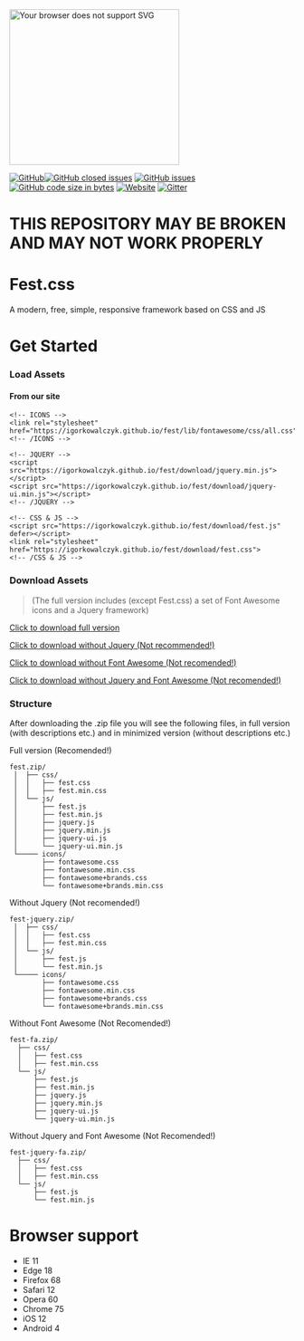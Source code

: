 <a href="https://igorkowalczyk.github.io/fest">
<img src="https://igorkowalczyk.github.io/fest/lib/pics/logo-readme.svg" alt="Your browser does not support SVG" width="300" height="275"></a>

<a href="https://github.com/igorkowalczyk/fest/blob/master/license.txt"><img alt="GitHub" src="https://img.shields.io/github/license/igorkowalczyk/fest?style=flat-square"></a><a href="https://github.com/igorkowalczyk/fest/issues"><img alt="GitHub closed issues" src="https://img.shields.io/github/issues-closed/igorkowalczyk/fest?color=green&style=flat-square"></a> <a href="https://github.com/igorkowalczyk/fest/issues"><img alt="GitHub issues" src="https://img.shields.io/github/issues/igorkowalczyk/fest?color=green&style=flat-square"></a> <a href="https://github.com/igorkowalczyk/fest"><img alt="GitHub code size in bytes" src="https://img.shields.io/github/languages/code-size/igorkowalczyk/fest?color=green&style=flat-square"></a> <a href="https://igorkowalczyk.github.io/fest"><img alt="Website" src="https://img.shields.io/website/https/aurolia-css.github.io?down_color=red&down_message=offline&style=flat-square&up_color=green&up_message=online"></a> <a href="https://gitter.im/Aurolia-css/community"><img alt="Gitter" src="https://img.shields.io/gitter/room/aurolia-css/community?color=green&style=flat-square"></a>

# THIS REPOSITORY MAY BE BROKEN AND MAY NOT WORK PROPERLY

# Fest.css
A modern, free, simple, responsive framework based on CSS and JS

# Get Started

### Load Assets

#### From our site

```text
<!-- ICONS -->
<link rel="stylesheet" href="https://igorkowalczyk.github.io/fest/lib/fontawesome/css/all.css">`
<!-- /ICONS -->

<!-- JQUERY -->
<script src="https://igorkowalczyk.github.io/fest/download/jquery.min.js"></script>
<script src="https://igorkowalczyk.github.io/fest/download/jquery-ui.min.js"></script>
<!-- /JQUERY -->

<!-- CSS & JS -->
<script src="https://igorkowalczyk.github.io/fest/download/fest.js" defer></script>
<link rel="stylesheet" href="https://igorkowalczyk.github.io/fest/download/fest.css">
<!-- /CSS & JS -->
```

### Download Assets

> (The full version includes (except Fest.css) a set of Font Awesome icons and a Jquery framework)

[Click to download full version](https://igorkowalczyk.github.io/fest/download/fest.zip)

[Click to download without Jquery (Not recommended!)](https://igorkowalczyk.github.io/fest/download/fest-jquery.zip)

[Click to download without Font Awesome (Not recomended!)](https://igorkowalczyk.github.io/fest/download/fest-fa.zip)

[Click to download without Jquery and Font Awesome (Not recomended!)](https://igorkowalczyk.github.io/fest/download/fest-jquery-fa.zip)

### Structure

After downloading the .zip file you will see the following files, in full version (with descriptions etc.) and in minimized version (without descriptions etc.)

Full version (Recomended!)
```text
fest.zip/
 │  ├── css/
 │  │   ├── fest.css
 │  │   ├── fest.min.css
 │  └── js/
 │      ├── fest.js
 │      ├── fest.min.js
 │      ├── jquery.js
 │      ├── jquery.min.js
 │      ├── jquery-ui.js
 │      └── jquery-ui.min.js
 └───── icons/
        ├── fontawesome.css
        ├── fontawesome.min.css
        ├── fontawesome+brands.css
        └── fontawesome+brands.min.css
```

Without Jquery (Not recomended!)
```text
fest-jquery.zip/
 │  ├── css/
 │  │   ├── fest.css
 │  │   ├── fest.min.css
 │  └── js/
 │      ├── fest.js
 │      └── fest.min.js
 └───── icons/
        ├── fontawesome.css
        ├── fontawesome.min.css
        ├── fontawesome+brands.css
        └── fontawesome+brands.min.css
```

Without Font Awesome (Not Recomended!)
```text
fest-fa.zip/
  ├── css/
  │   ├── fest.css
  │   ├── fest.min.css
  └── js/
      ├── fest.js
      ├── fest.min.js
      ├── jquery.js
      ├── jquery.min.js
      ├── jquery-ui.js
      └── jquery-ui.min.js
```

Without Jquery and Font Awesome (Not Recomended!)
```text
fest-jquery-fa.zip/
  ├── css/
  │   ├── fest.css
  │   ├── fest.min.css
  └── js/
      ├── fest.js
      └── fest.min.js
```

# Browser support
 
- IE 11
- Edge 18
- Firefox 68
- Safari 12
- Opera 60
- Chrome 75
- iOS 12
- Android 4
